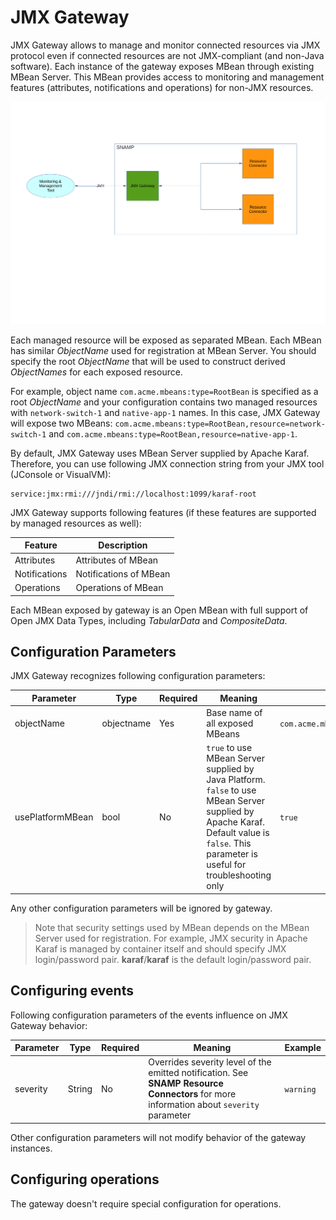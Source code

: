 JMX Gateway
====

JMX Gateway allows to manage and monitor connected resources via JMX protocol even if connected resources are not JMX-compliant (and non-Java software). Each instance of the gateway exposes MBean through existing MBean Server. This MBean provides access to monitoring and management features (attributes, notifications and operations) for non-JMX resources.

![Communication Scheme](jmx-gateway.png)

Each managed resource will be exposed as separated MBean. Each MBean has similar _ObjectName_ used for registration at MBean Server. You should specify the root _ObjectName_ that will be used to construct derived _ObjectNames_ for each exposed resource.

For example, object name `com.acme.mbeans:type=RootBean` is specified as a root _ObjectName_ and your configuration contains two managed resources with `network-switch-1` and `native-app-1` names. In this case, JMX Gateway will expose two MBeans: `com.acme.mbeans:type=RootBean,resource=network-switch-1` and `com.acme.mbeans:type=RootBean,resource=native-app-1`.

By default, JMX Gateway uses MBean Server supplied by Apache Karaf. Therefore, you can use following JMX connection string from your JMX tool (JConsole or VisualVM):
```
service:jmx:rmi:///jndi/rmi://localhost:1099/karaf-root
```

JMX Gateway supports following features (if these features are supported by managed resources as well):

Feature | Description
---- | ----
Attributes | Attributes of MBean
Notifications | Notifications of MBean
Operations | Operations of MBean

Each MBean exposed by gateway is an Open MBean with full support of Open JMX Data Types, including _TabularData_ and _CompositeData_.

## Configuration Parameters
JMX Gateway recognizes following configuration parameters:

Parameter | Type | Required | Meaning | Example
---- | ---- | ---- | ---- | ----
objectName | objectname | Yes | Base name of all exposed MBeans | `com.acme.mbeans:type=RootBean`
usePlatformMBean | bool | No | `true` to use MBean Server supplied by Java Platform. `false` to use MBean Server supplied by Apache Karaf. Default value is `false`. This parameter is useful for troubleshooting only | `true`

Any other configuration parameters will be ignored by gateway.

> Note that security settings used by MBean depends on the MBean Server used for registration. For example, JMX security in Apache Karaf is managed by container itself and should specify JMX login/password pair. **karaf**/**karaf** is the default login/password pair.

## Configuring events
Following configuration parameters of the events influence on JMX Gateway behavior:

Parameter | Type | Required | Meaning | Example
---- | ---- | ---- | ---- | ----
severity | String | No | Overrides severity level of the emitted notification. See **SNAMP Resource Connectors** for more information about `severity` parameter | `warning`

Other configuration parameters will not modify behavior of the gateway instances.

## Configuring operations
The gateway doesn't require special configuration for operations.
